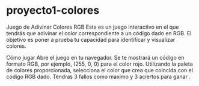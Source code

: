 # proyecto1-colores
Juego de Adivinar Colores RGB
Este es un juego interactivo en el que tendrás que adivinar el color correspondiente a un código dado en RGB. El objetivo es poner a prueba tu capacidad para identificar y visualizar colores.

Cómo jugar
Abre el juego en tu navegador.
Se te mostrará un código en formato RGB, por ejemplo, (255, 0, 0) para el color rojo.
Utilizando la paleta de colores proporcionada, selecciona el color que crea que coincida con el código RGB dado.
Tendras 3 fallos como maximo y 3 aciertos para ganar .
